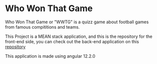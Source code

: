 # Who Won That Game 

Who Won That Game or "WWTG" is a quizz game about football games from famous compititions and teams. 

This Project is a MEAN stack application, and this is the repository for the front-end side, you can check out the back-end application on this [repository](https://github.com/Notkirito18/who-won-that-game-backend) 

This application is made using angular 12.2.0
